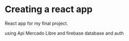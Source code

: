 # Creating a react app

React app for my final project.

using Api Mercado Libre and firebase database and auth